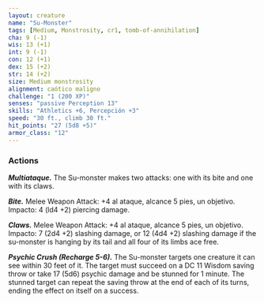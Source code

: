 ```yaml
---
layout: creature
name: "Su-Monster"
tags: [Medium, Monstrosity, cr1, tomb-of-annihilation]
cha: 9 (-1)
wis: 13 (+1)
int: 9 (-1)
con: 12 (+1)
dex: 15 (+2)
str: 14 (+2)
size: Medium monstrosity
alignment: caótico maligno
challenge: "1 (200 XP)"
senses: "passive Perception 13"
skills: "Athletics +6, Percepción +3"
speed: "30 ft., climb 30 ft."
hit_points: "27 (5d8 +5)"
armor_class: "12"
---
```


### Actions

***Multiataque.*** The Su-monster makes two attacks: one with its bite and one with its claws.

***Bite.*** Melee Weapon Attack: +4 al ataque, alcance 5 pies, un objetivo. Impacto: 4 (ld4 +2) piercing damage.

***Claws.*** Melee Weapon Attack: +4 al ataque, alcance 5 pies, un objetivo. Impacto: 7 (2d4 +2) slashing damage, or 12 (4d4 +2) slashing damage if the su-monster is hanging by its tail and all four of its limbs ace free.

***Psychic Crush (Recharge 5-6).*** The Su-monster targets one creature it can see within 30 feet of it. The target must succeed on a DC 11 Wisdom saving throw or take 17 (5d6) psychic damage and be stunned for 1 minute. The stunned target can repeat the saving throw at the end of each of its turns, ending the effect on itself on a success.